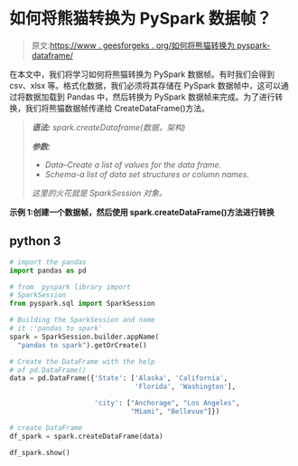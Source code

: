 # 如何将熊猫转换为 PySpark 数据帧？

> 原文:[https://www . geesforgeks . org/如何将熊猫转换为 pyspark-dataframe/](https://www.geeksforgeeks.org/how-to-convert-pandas-to-pyspark-dataframe/)

在本文中，我们将学习如何将熊猫转换为 PySpark 数据帧。有时我们会得到 csv、xlsx 等。格式化数据，我们必须将其存储在 PySpark 数据帧中，这可以通过将数据加载到 Pandas 中，然后转换为 PySpark 数据帧来完成。为了进行转换，我们将熊猫数据帧传递给 CreateDataFrame()方法。

> ***语法:** spark.createDataframe(数据，架构)*
> 
> ***参数:***
> 
> *   *Data–Create a list of values for the data frame.*
> *   *Schema-a list of data set structures or column names.*
> 
> *这里的火花就是 SparkSession 对象。*

**示例 1:创建一个数据帧，然后使用 spark.createDataFrame()方法进行转换**

## python 3

```py
# import the pandas
import pandas as pd

# from  pyspark library import 
# SparkSession
from pyspark.sql import SparkSession

# Building the SparkSession and name
# it :'pandas to spark'
spark = SparkSession.builder.appName(
  "pandas to spark").getOrCreate()

# Create the DataFrame with the help 
# of pd.DataFrame()
data = pd.DataFrame({'State': ['Alaska', 'California',
                               'Florida', 'Washington'],

                     'city': ["Anchorage", "Los Angeles", 
                              "Miami", "Bellevue"]})

# create DataFrame
df_spark = spark.createDataFrame(data)

df_spark.show()
```